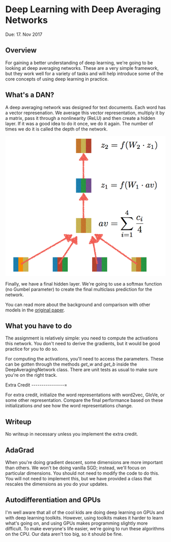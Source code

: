 Deep Learning with Deep Averaging Networks
=

Due: 17. Nov 2017

Overview
--------

For gaining a better understanding of deep learning, we're going to be
looking at deep averaging networks.  These are a very simple
framework, but they work well for a variety of tasks and will help
introduce some of the core concepts of using deep learning in
practice.

What's a DAN?
----------------

A deep averaging network was designed for text documents.  Each word
has a vector represenation.  We average this vector representation,
multiply it by a matrix, pass it through a nonlinearity (ReLU) and
then create a hidden layer.  If it was a good idea to do it once, we
do it again.  The number of times we do it is called the depth of the
network.

![DAN schematic](dan.png "DAN schematic")

Finally, we have a final hidden layer.  We're going to use a softmax
function (no Gumbel parameter) to create the final multiclass
prediction for the network.

You can read more about the background and comparison with other
models in the [original
paper](https://cs.umd.edu/~miyyer/pubs/2015_acl_dan.pdf).

What you have to do
----------------

The assignment is relatively simple: you need to compute the
activations this network.  You don't need to derive the gradients, but
it would be good practice for you to do so.

For computing the activations, you'll need to access the parameters.
These can be gotten through the methods *get_w* and *get_b* inside the
DeepAveragingNetwork class.  There are unit tests as usual to make sure you're
on the right track.

Extra Credit
----------------=

For extra credit, initialize the word representations with word2vec,
GloVe, or some other representation.  Compare the final performance
based on these initializations *and* see how the word representations
change.

Writeup
----------------

No writeup in necessary unless you implement the extra credit.

AdaGrad
----------------

When you're doing gradient descent, some dimensions are more important
than others.  We won't be doing vanilla SGD; instead, we'll focus on
particular dimensions.  You should not need to modify the code to do
this.  You will not need to implement this, but we have provided a
class that rescales the dimensions as you do your updates.

Autodifferentiation and GPUs
----------------

I'm well aware that all of the cool kids are doing deep learning on
GPUs and with deep learning toolkits.  However, using toolkits makes
it harder to learn what's going on, and using GPUs makes programming
slightly more difficult.  To make everyone's life easier, we're going
to run these algorithms on the CPU.  Our data aren't too big, so it
should be fine.
